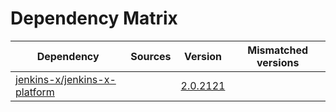 # Dependency Matrix

Dependency | Sources | Version | Mismatched versions
---------- | ------- | ------- | -------------------
[jenkins-x/jenkins-x-platform](https://github.com/jenkins-x/jenkins-x-platform) |  | [2.0.2121](https://github.com/jenkins-x/jenkins-x-platform/releases/tag/v2.0.2121) | 
